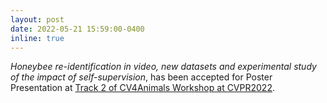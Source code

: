 ```yaml
---
layout: post
date: 2022-05-21 15:59:00-0400
inline: true
---
```


_Honeybee re-identification in video, new datasets and experimental study of the impact of self-supervision_, has been accepted for Poster Presentation at [Track 2 of CV4Animals Workshop at CVPR2022](https://www.cv4animals.com/).